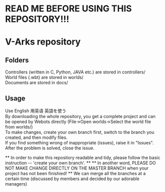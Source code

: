 # READ ME BEFORE USING THIS REPOSITORY!!!
# V-Arks repository
## Folders
Controllers (written in C, Python, JAVA etc.) are stored in controllers/<br />
World files (.wbt) are stored in worlds/<br />
Documents are stored in docs/<br />

## Usage
Use English 用英语 英語を使う<br />
By downloading the whole repository, you get a complete project and can be opened by Webots directly (File->Open worlds->Select the world file from worlds/)<br />
To make changes, create your own branch first, switch to the branch you created, and then modify files.<br />
If you find something wrong of inappropriate (issues), raise it in "Issues". After the problem is solved, close the issue.<br />

** In order to make this repository readable and tidy, please follow the basic instruction -- 'create your own branch'. **
** In another word, PLEASE DO NOT MAKE CHANGE DIRECTLY ON THE MASTER BRANCH when your project has not been finishied! **
We can merge all the branches at a certain time (discussed by members and decided by our adorable managers)

